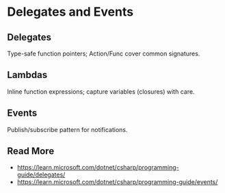 # Delegates and Events

## Delegates
Type-safe function pointers; Action/Func cover common signatures.

## Lambdas
Inline function expressions; capture variables (closures) with care.

## Events
Publish/subscribe pattern for notifications.

## Read More
- https://learn.microsoft.com/dotnet/csharp/programming-guide/delegates/
- https://learn.microsoft.com/dotnet/csharp/programming-guide/events/
